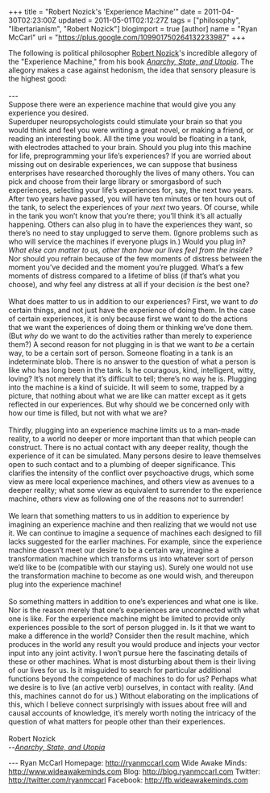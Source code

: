 +++
title = "Robert Nozick's 'Experience Machine'"
date = 2011-04-30T02:23:00Z
updated = 2011-05-01T02:12:27Z
tags = ["philosophy", "libertarianism", "Robert Nozick"]
blogimport = true
[author]
	name = "Ryan McCarl"
	uri = "https://plus.google.com/109901750264132233987"
+++

The following is political philosopher <a href="http://www.iep.utm.edu/nozick/">Robert Nozick</a>'s incredible allegory of the "Experience Machine," from his book <i><a href="http://www.amazon.com/Anarchy-State-Utopia-Robert-Nozick/dp/0465097200/ref=sr_1_1?ie=UTF8&amp;qid=1304101535&amp;sr=8-1">Anarchy, State, and Utopia</a></i>.  The allegory makes a case against hedonism, the idea that sensory pleasure is the highest good:<br /><br />---<br />Suppose there were an experience machine that would give you any experience you desired. <br /><a name='more'></a>Superduper neuropsychologists could stimulate your brain so that you would think and feel you were writing a great novel, or making a friend, or reading an interesting book. All the time you would be floating in a tank, with electrodes attached to your brain. Should you plug into this machine for life, preprogramming your life’s experiences? If you are worried about missing out on desirable experiences, we can suppose that business enterprises have researched thoroughly the lives of many others. You can pick and choose from their large library or smorgasbord of such experiences, selecting your life’s experiences for, say, the next two years. After two years have passed, you will have ten minutes or ten hours out of the tank, to select the experiences of your <i>next</i> two years. Of course, while in the tank you won’t know that you’re there; you’ll think it’s all actually happening. Others can also plug in to have the experiences they want, so there’s no need to stay unplugged to serve them. (Ignore problems such as who will service the machines if everyone plugs in.) Would you plug in? <i>What else can matter to us, other than how our lives feel from the inside?</i> Nor should you refrain because of the few moments of distress between the moment you’ve decided and the moment you’re plugged. What’s a few moments of distress compared to a lifetime of bliss (if that’s what you choose), and why feel any distress at all if your decision <i>is</i> the best one?<br /><br />What does matter to us in addition to our experiences? First, we want to <i>do</i> certain things, and not just have the experience of doing them. In the case of certain experiences, it is only because first we want to do the actions that we want the experiences of doing them or thinking we’ve done them. (But <i>why</i> do we want to do the activities rather than merely to experience them?) A second reason for not plugging in is that we want to <i>be</i> a certain way, to be a certain sort of person. Someone floating in a tank is an indeterminate blob. There is no answer to the question of what a person is like who has long been in the tank. Is he couragous, kind, intelligent, witty, loving? It’s not merely that it’s difficult to tell; there’s no way he is. Plugging into the machine is a kind of suicide. It will seem to some, trapped by a picture, that nothing about what we are like can matter except as it gets reflected in our experiences. But why should we be concerned only with how our time is filled, but not with what we are?<br /><br />Thirdly, plugging into an experience machine limits us to a man-made reality, to a world no deeper or more important than that which people can construct. There is no actual contact with any deeper reality, though the experience of it can be simulated. Many persons desire to leave themselves open to such contact and to a plumbing of deeper significance. This clarifies the intensity of the conflict over psychoactive drugs, which some view as mere local experience machines, and others view as avenues to a deeper reality; what some view as equivalent to surrender to the experience machine, others view as following one of the reasons <i>not</i> to surrender!<br /><br />We learn that something matters to us in addition to experience by imagining an experience machine and then realizing that we would not use it. We can continue to imagine a sequence of machines each designed to fill lacks suggested for the earlier machines. For example, since the experience machine doesn’t meet our desire to be a certain way, imagine a transformation machine which transforms us into whatever sort of person we’d like to be (compatible with our staying us). Surely one would not use the transformation machine to become as one would wish, and thereupon plug into the experience machine! <br /><br />So something matters in addition to one’s experiences and what one is like. Nor is the reason merely that one’s experiences are unconnected with what one is like. For the experience machine might be limited to provide only experiences possible to the sort of person plugged in. Is it that we want to make a difference in the world? Consider then the result machine, which produces in the world any result you would produce and injects your vector input into any joint activity. I won’t pursue here the fascinating details of these or other machines. What is most disturbing about them is their living of our lives for us. Is it misguided to search for particular additional functions beyond the competence of machines to do for us? Perhaps what we desire is to live (an active verb) ourselves, in contact with reality. (And this, machines cannot do for us.) Without elaborating on the implications of this, which I believe connect surprisingly with issues about free will and causal accounts of knowledge, it’s merely worth noting the intricacy of the question of what matters for people other than their experiences.<br /><br />Robert Nozick<br />--<i><a href="http://www.amazon.com/Anarchy-State-Utopia-Robert-Nozick/dp/0465097200/ref=sr_1_1?ie=UTF8&amp;qid=1304101535&amp;sr=8-1">Anarchy, State, and Utopia</a></i><div class="blogger-post-footer">---
Ryan McCarl
Homepage: http://ryanmccarl.com
Wide Awake Minds: http://www.wideawakeminds.com
Blog: http://blog.ryanmccarl.com
Twitter: http://twitter.com/ryanmccarl
Facebook: http://fb.wideawakeminds.com</div>
